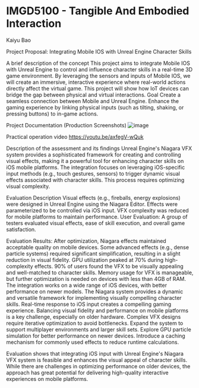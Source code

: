 # IMGD5100 - Tangible And Embodied Interaction
Kaiyu Bao

Project Proposal: Integrating Mobile IOS with Unreal Engine Character Skills

A brief description of the concept
This project aims to integrate Mobile IOS with Unreal Engine to control and influence character skills in a real-time 3D game environment. By leveraging the sensors and inputs of Mobile IOS, we will create an immersive, interactive experience where real-world actions directly affect the virtual game. This project will show how IoT devices can bridge the gap between physical and virtual interactions. Goal Create a seamless connection between Mobile and Unreal Engine. Enhance the gaming experience by linking physical inputs (such as tilting, shaking, or pressing buttons) to in-game actions.


Project Documentation (Production Screenshots)
![image](https://github.com/user-attachments/assets/c057555b-6e07-49b7-a99a-9c6c4b561e41)

Practical operation video 
https://youtu.be/axfegV-wQuk

Description of the assessment and its findings
Unreal Engine's Niagara VFX system provides a sophisticated framework for creating and controlling visual effects, making it a powerful tool for enhancing character skills on iOS mobile platforms. The integration focuses on leveraging iOS-specific input methods (e.g., touch gestures, sensors) to trigger dynamic visual effects associated with character skills. This process requires optimizing visual complexity.

Evaluation Description
Visual effects (e.g., fireballs, energy explosions) were designed in Unreal Engine using the Niagara Editor. Effects were parameterized to be controlled via iOS input. VFX complexity was reduced for mobile platforms to maintain performance.
User Evaluation: A group of testers evaluated visual effects, ease of skill execution, and overall game satisfaction.

Evaluation Results: After optimization, Niagara effects maintained acceptable quality on mobile devices. Some advanced effects (e.g., dense particle systems) required significant simplification, resulting in a slight reduction in visual fidelity.
GPU utilization peaked at 70% during high-complexity effects.
90% of users found the VFX to be visually appealing and well-matched to character skills.
Memory usage for VFX is manageable, but further optimization is needed on devices with less than 4GB of RAM.
The integration works on a wide range of iOS devices, with better performance on newer models.
The Niagara system provides a dynamic and versatile framework for implementing visually compelling character skills.
Real-time response to iOS input creates a compelling gaming experience. Balancing visual fidelity and performance on mobile platforms is a key challenge, especially on older hardware.
Complex VFX designs require iterative optimization to avoid bottlenecks.
Expand the system to support multiplayer environments and larger skill sets. Explore GPU particle simulation for better performance on newer devices. Introduce a caching mechanism for commonly used effects to reduce runtime calculations.

Evaluation shows that integrating iOS input with Unreal Engine's Niagara VFX system is feasible and enhances the visual appeal of character skills. While there are challenges in optimizing performance on older devices, the approach has great potential for delivering high-quality interactive experiences on mobile platforms.
